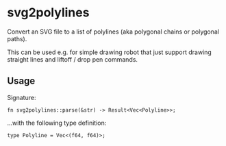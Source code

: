 # svg2polylines

Convert an SVG file to a list of polylines (aka polygonal chains or polygonal
paths).

This can be used e.g. for simple drawing robot that just support drawing
straight lines and liftoff / drop pen commands.

## Usage

Signature:

    fn svg2polylines::parse(&str) -> Result<Vec<Polyline>>;

...with the following type definition:

    type Polyline = Vec<(f64, f64)>;
